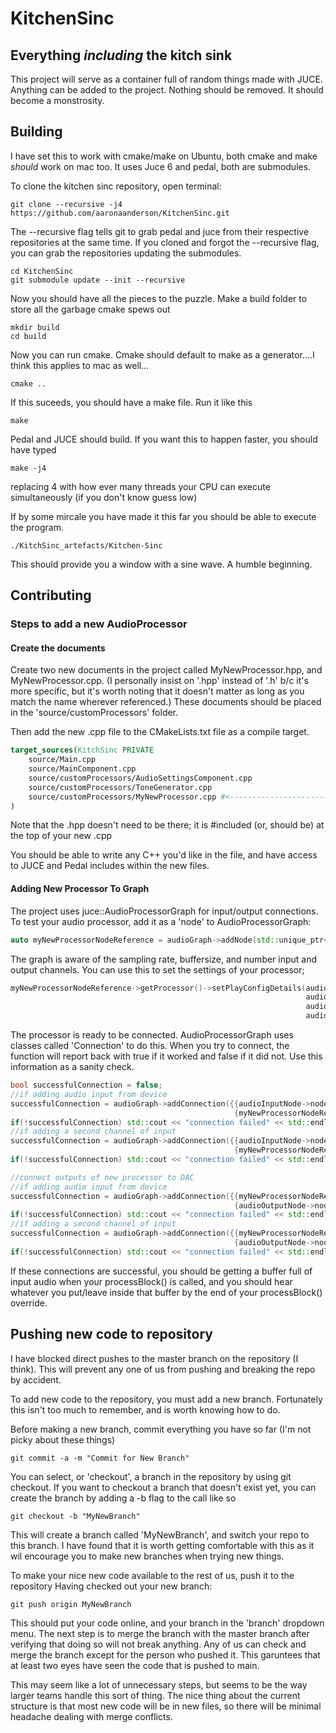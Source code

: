 # KitchenSinc

## Everything *including* the kitch sink

This project will serve as a container full of random things made with JUCE. Anything can be added to the project. Nothing should be removed. It should become a monstrosity.

## Building

I have set this to work with cmake/make on Ubuntu, both cmake and make *should* work on mac too. It uses Juce 6 and pedal, both are submodules.

To clone the kitchen sinc repository, open terminal:

```terminal
git clone --recursive -j4 https://github.com/aaronaanderson/KitchenSinc.git
```

The --recursive flag tells git to grab pedal and juce from their respective repositories at the same time. If you cloned and forgot the --recursive flag, you can grab the repositories updating the submodules. 

```terminal
cd KitchenSinc
git submodule update --init --recursive
```

Now you should have all the pieces to the puzzle. Make a build folder to store all the garbage cmake spews out 

```terminal
mkdir build
cd build
```

Now you can run cmake. Cmake should default to make as a generator....I think this applies to mac as well...

```terminal
cmake ..
```

If this suceeds, you should have a make file. Run it like this

```terminal
make
```

Pedal and JUCE should build. If you want this to happen faster, you should have typed

```terminal
make -j4
```

replacing 4 with how ever many threads your CPU can execute simultaneously (if you don't know guess low)

If by some mircale you have made it this far you should be able to execute the program.

```terminal
./KitchSinc_artefacts/Kitchen-Sinc
```

This should provide you a window with a sine wave. A humble beginning.

## Contributing

### Steps to add a new AudioProcessor

#### Create the documents
Create two new documents in the project called MyNewProcessor.hpp, and MyNewProcessor.cpp. (I personally insist on '.hpp' instead of '.h' b/c it's more specific, but it's worth noting that it doesn't matter as long as you match the name wherever referenced.) These documents should be placed in the 'source/customProcessors' folder.

Then add the new .cpp file to the CMakeLists.txt file as a compile target.

```cmake
target_sources(KitchSinc PRIVATE
    source/Main.cpp
    source/MainComponent.cpp
    source/customProcessors/AudioSettingsComponent.cpp
    source/customProcessors/ToneGenerator.cpp
    source/customProcessors/MyNewProcessor.cpp #<-------------------------
)
```
Note that the .hpp doesn't need to be there; it is #included (or, should be) at the top of your new .cpp

You should be able to write any C++ you'd like in the file, and have access to JUCE and Pedal includes within the new files. 

#### Adding New Processor To Graph

The project uses juce::AudioProcessorGraph for input/output connections. To test your audio processor, add it as a 'node' to AudioProcessorGraph:

```cpp
auto myNewProcessorNodeReference = audioGraph->addNode(std::unique_ptr<MyNewProcessor>());
```
The graph is aware of the sampling rate, buffersize, and number input and output channels. You can use this to set the settings of your processor;

```cpp
myNewProcessorNodeReference->getProcessor()->setPlayConfigDetails(audioGraph->getMainBusNumInputChannels(),//0 if no input
                                                                  audioGraph->getMainBusNumOutputChannels(), 
                                                                  audioGraph->getSamplingRate(), 
                                                                  audioGraph->getBufferSize())
```
The processor is ready to be connected. AudioProcessorGraph uses classes called 'Connection' to do this. 
When you try to connect, the function will report back with true if it worked and false if it did not. 
Use this information as a sanity check.

```cpp
bool successfulConnection = false;
//if adding audio input from device
successfulConnection = audioGraph->addConnection({{audioInputNode->nodeID, 0}, 
                                                  {myNewProcessorNodeReference->nodeID, 0}});
if(!successfulConnection) std::cout << "connection failed" << std::endl;//if adding the connection returned false
//if adding a second channel of input
successfulConnection = audioGraph->addConnection({{audioInputNode->nodeID, 1}, 
                                                  {myNewProcessorNodeReference->nodeID, 1});
if(!successfulConnection) std::cout << "connection failed" << std::endl;//if adding the connection returned false

//connect outputs of new processor to DAC
//if adding audio input from device
successfulConnection = audioGraph->addConnection({{myNewProcessorNodeReference->nodeID, 0}, 
                                                  {audioOutputNode->nodeID, 0}});
if(!successfulConnection) std::cout << "connection failed" << std::endl;//if adding the connection returned false
//if adding a second channel of input
successfulConnection = audioGraph->addConnection({{myNewProcessorNodeReference->nodeID, 1}, 
                                                  {audioOutputNode->nodeID, 1});
if(!successfulConnection) std::cout << "connection failed" << std::endl;//if adding the connection returned false
```

If these connections are successful, you should be getting a buffer full of input audio when your processBlock() is 
called, and you should hear whatever you put/leave inside that buffer by the end of your processBlock() override.

## Pushing new code to repository

I have blocked direct pushes to the master branch on the repository (I think). This will prevent any one of us from pushing
and breaking the repo by accident. 

To add new code to the repository, you must add a new branch. Fortunately this isn't too much to remember, and is worth knowing
how to do. 

Before making a new branch, commit everything you have so far (I'm not picky about these things)

```terminal
git commit -a -m "Commit for New Branch"
```
You can select, or 'checkout', a branch in the repository by using git checkout. If you want to checkout a branch that doesn't 
exist yet, you can create the branch by adding a -b flag to the call like so

```
git checkout -b "MyNewBranch"
```
This will create a branch called 'MyNewBranch', and switch your repo to this branch. I have found that it is worth getting 
comfortable with this as it wil encourage you to make new branches when trying new things.

To make your nice new code available to the rest of us, push it to the repository
Having checked out your new branch:

```terminal
git push origin MyNewBranch
```

This should put your code online, and your branch in the 'branch' dropdown menu. The next step is to merge the branch with 
the master branch after verifying that doing so will not break anything. Any of us can check and merge the branch except for
the person who pushed it. This garuntees that at least two eyes have seen the code that is pushed to main.

This may seem like a lot of unnecessary steps, but seems to be the way larger teams handle this sort of thing. The nice thing about
the current structure is that most new code will be in new files, so there will be minimal headache dealing with merge conflicts.